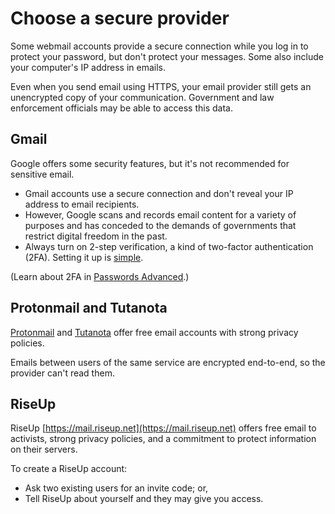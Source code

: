 [Title]: # (Switching to a more secure email account)
[Order]: # (7)

# Choose a secure provider

Some webmail accounts provide a secure connection while you log in to protect your password, but don't protect your messages. Some also include your computer's IP address in emails. 

Even when you send email using HTTPS, your email provider still gets an unencrypted copy of your communication. Government and law enforcement officials may be able to access this data.

## Gmail

Google offers some security features, but it's not recommended for sensitive email. 

*	Gmail accounts use a secure connection and don't reveal your IP address to email recipients. 
*	However, Google scans and records email content for a variety of purposes and has conceded to the demands of governments that restrict digital freedom in the past.
*	Always turn on 2-step verification, a kind of two-factor authentication (2FA). Setting it up is [simple](https://support.google.com/accounts/answer/185839?hl=en).

(Learn about 2FA in 
[Passwords Advanced](umbrella://lesson/passwords/1).) 

## Protonmail and Tutanota

[Protonmail](https://protonmail.com) and [Tutanota](https://tutanota.com) offer free email accounts with strong privacy policies. 

Emails between users of the same service are encrypted end-to-end, so the provider can't read them.

## RiseUp

RiseUp [https://mail.riseup.net](https://mail.riseup.net) offers free email to activists, strong privacy policies, and a commitment to protect information on their servers.  

To create a RiseUp account: 
*	Ask two existing users for an invite code; or,
*	Tell RiseUp about yourself and they may give you access.
